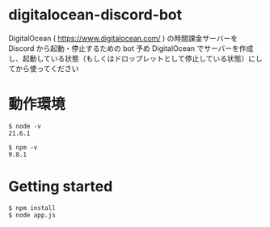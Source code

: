 # digitalocean-discord-bot
DigitalOcean ( https://www.digitalocean.com/ ) の時間課金サーバーを Discord から起動・停止するための bot
予め DigitalOcean でサーバーを作成し、起動している状態（もしくはドロップレットとして停止している状態）にしてから使ってください

# 動作環境
```
$ node -v
21.6.1

$ npm -v
9.8.1
```

# Getting started
```
$ npm install
$ node app.js
```